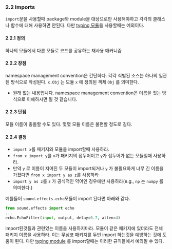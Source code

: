 <a id="s2.2-imports"></a>
<a id="imports"></a>
### 2.2 Imports

`import`문을 사용할때 package와 module을 대상으로만 사용해야하고 각각의 클래스나 함수에 대해 사용하면 안된다.
다만 [typing 모듈](#typing-imports)을 사용할때는 예외이다. 
<a id="s2.2.1-definition"></a>
#### 2.2.1 정의

하나의 모듈에서 다른 모듈로 코드를 공유하는 재사용 매커니즘

<a id="s2.2.2-pros"></a>
#### 2.2.2 장점

namespace management convention은 간단하다. 각각 식별된 소스는 하나의 일관된 방식으로 작성된다.
`x.Obj` 는 모듈 `x` 에 정의된 객체 `Obj` 를 의미한다.

- 원래 없는 내용입니다. namespace management convention은 이름을 짓는 방식으로 이해하시면 될 것 같습니다.
<a id="s2.2.3-cons"></a>
#### 2.2.3 단점

모듈 이름이 충돌할 수도 있다. 몇몇 모듈 이름은 불편할 정도로 길다.
<a id="s2.2.4-decision"></a>
#### 2.2.4 결정

* `import x`를 패키지와 모듈을 import할때 사용하라.
* `from x import y`를 `x`가 패키지의 접두어이고 `y`가 접두어가 없는 모듈일때 사용하라.
* 만약 `y` 로 이름이 지어진 두 모듈이 import되거나 `y` 가 불필요하게 너무 긴 이름을 가졌다면 `from x import y as z`를 사용하라
* `import y as z`를 `z` 가 공식적인 약어인 경우에만 사용하라(e.g., `np` 는 `numpy` 를 의미한다.)

예를들어 `sound.effects.echo`모듈이 import 된다면 아래와 같다.
```python
from sound.effects import echo
...
echo.EchoFilter(input, output, delay=0.7, atten=4)
```

import된것들과 관련있는 이름을 사용하지마라. 모듈이 같은 패키지에 있더라도 전체 패키지 이름을 사용하라.
이는 무심코 패키지를 두번 import 하는것을 예방하는 것에 도움이 된다.
다만 [typing module](#typing-imports) 를 import할때는 이러한 규칙들에서 예외될 수 있다.
